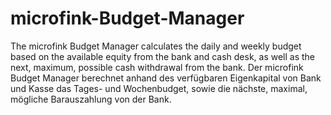 # microfink-Budget-Manager
The microfink Budget Manager calculates the daily and weekly budget based on the available equity from the bank and cash desk, as well as the next, maximum, possible cash withdrawal from the bank.
Der microfink Budget Manager berechnet anhand des verfügbaren Eigenkapital von Bank und Kasse das Tages- und Wochenbudget, sowie die nächste, maximal, mögliche Barauszahlung von der Bank.
